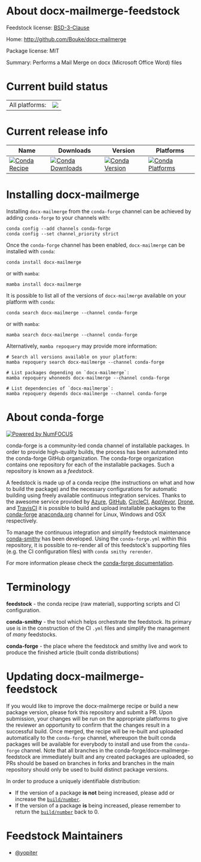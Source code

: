 About docx-mailmerge-feedstock
==============================

Feedstock license: [BSD-3-Clause](https://github.com/conda-forge/docx-mailmerge-feedstock/blob/main/LICENSE.txt)

Home: http://github.com/Bouke/docx-mailmerge

Package license: MIT

Summary: Performs a Mail Merge on docx (Microsoft Office Word) files

Current build status
====================


<table><tr><td>All platforms:</td>
    <td>
      <a href="https://dev.azure.com/conda-forge/feedstock-builds/_build/latest?definitionId=15937&branchName=main">
        <img src="https://dev.azure.com/conda-forge/feedstock-builds/_apis/build/status/docx-mailmerge-feedstock?branchName=main">
      </a>
    </td>
  </tr>
</table>

Current release info
====================

| Name | Downloads | Version | Platforms |
| --- | --- | --- | --- |
| [![Conda Recipe](https://img.shields.io/badge/recipe-docx--mailmerge-green.svg)](https://anaconda.org/conda-forge/docx-mailmerge) | [![Conda Downloads](https://img.shields.io/conda/dn/conda-forge/docx-mailmerge.svg)](https://anaconda.org/conda-forge/docx-mailmerge) | [![Conda Version](https://img.shields.io/conda/vn/conda-forge/docx-mailmerge.svg)](https://anaconda.org/conda-forge/docx-mailmerge) | [![Conda Platforms](https://img.shields.io/conda/pn/conda-forge/docx-mailmerge.svg)](https://anaconda.org/conda-forge/docx-mailmerge) |

Installing docx-mailmerge
=========================

Installing `docx-mailmerge` from the `conda-forge` channel can be achieved by adding `conda-forge` to your channels with:

```
conda config --add channels conda-forge
conda config --set channel_priority strict
```

Once the `conda-forge` channel has been enabled, `docx-mailmerge` can be installed with `conda`:

```
conda install docx-mailmerge
```

or with `mamba`:

```
mamba install docx-mailmerge
```

It is possible to list all of the versions of `docx-mailmerge` available on your platform with `conda`:

```
conda search docx-mailmerge --channel conda-forge
```

or with `mamba`:

```
mamba search docx-mailmerge --channel conda-forge
```

Alternatively, `mamba repoquery` may provide more information:

```
# Search all versions available on your platform:
mamba repoquery search docx-mailmerge --channel conda-forge

# List packages depending on `docx-mailmerge`:
mamba repoquery whoneeds docx-mailmerge --channel conda-forge

# List dependencies of `docx-mailmerge`:
mamba repoquery depends docx-mailmerge --channel conda-forge
```


About conda-forge
=================

[![Powered by
NumFOCUS](https://img.shields.io/badge/powered%20by-NumFOCUS-orange.svg?style=flat&colorA=E1523D&colorB=007D8A)](https://numfocus.org)

conda-forge is a community-led conda channel of installable packages.
In order to provide high-quality builds, the process has been automated into the
conda-forge GitHub organization. The conda-forge organization contains one repository
for each of the installable packages. Such a repository is known as a *feedstock*.

A feedstock is made up of a conda recipe (the instructions on what and how to build
the package) and the necessary configurations for automatic building using freely
available continuous integration services. Thanks to the awesome service provided by
[Azure](https://azure.microsoft.com/en-us/services/devops/), [GitHub](https://github.com/),
[CircleCI](https://circleci.com/), [AppVeyor](https://www.appveyor.com/),
[Drone](https://cloud.drone.io/welcome), and [TravisCI](https://travis-ci.com/)
it is possible to build and upload installable packages to the
[conda-forge](https://anaconda.org/conda-forge) [anaconda.org](https://anaconda.org/)
channel for Linux, Windows and OSX respectively.

To manage the continuous integration and simplify feedstock maintenance
[conda-smithy](https://github.com/conda-forge/conda-smithy) has been developed.
Using the ``conda-forge.yml`` within this repository, it is possible to re-render all of
this feedstock's supporting files (e.g. the CI configuration files) with ``conda smithy rerender``.

For more information please check the [conda-forge documentation](https://conda-forge.org/docs/).

Terminology
===========

**feedstock** - the conda recipe (raw material), supporting scripts and CI configuration.

**conda-smithy** - the tool which helps orchestrate the feedstock.
                   Its primary use is in the construction of the CI ``.yml`` files
                   and simplify the management of *many* feedstocks.

**conda-forge** - the place where the feedstock and smithy live and work to
                  produce the finished article (built conda distributions)


Updating docx-mailmerge-feedstock
=================================

If you would like to improve the docx-mailmerge recipe or build a new
package version, please fork this repository and submit a PR. Upon submission,
your changes will be run on the appropriate platforms to give the reviewer an
opportunity to confirm that the changes result in a successful build. Once
merged, the recipe will be re-built and uploaded automatically to the
`conda-forge` channel, whereupon the built conda packages will be available for
everybody to install and use from the `conda-forge` channel.
Note that all branches in the conda-forge/docx-mailmerge-feedstock are
immediately built and any created packages are uploaded, so PRs should be based
on branches in forks and branches in the main repository should only be used to
build distinct package versions.

In order to produce a uniquely identifiable distribution:
 * If the version of a package **is not** being increased, please add or increase
   the [``build/number``](https://docs.conda.io/projects/conda-build/en/latest/resources/define-metadata.html#build-number-and-string).
 * If the version of a package **is** being increased, please remember to return
   the [``build/number``](https://docs.conda.io/projects/conda-build/en/latest/resources/define-metadata.html#build-number-and-string)
   back to 0.

Feedstock Maintainers
=====================

* [@yopiter](https://github.com/yopiter/)

